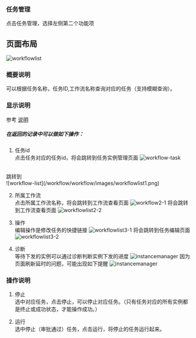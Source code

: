 ### 任务管理
点击任务管理，选择左侧第二个功能项  

## 页面布局
![workflowlist](/workflow/workflow/images/taskmanager1.png)

### 概要说明
可以根据任务名称，任务ID,工作流名称查询对应的任务（支持模糊查询）。

### 显示说明
参考 [说明](/workflow/tasks/property.md)　

##### 在返回的记录中可以做如下操作：

1. 任务id  
点击任务对应的任务id，将会跳转到任务实例管理页面
![workflow-task](/workflow/workflow/images/workflowmanager1.png)
<br>
跳转到 
<br>
![workflow-list](/workflow/workflow/images/workflowlist1.png)

2. 所属工作流  
点击所属工作流名称，将会跳转到工作流查看页面
![workflow2-1](/workflow/workflow/images/workflowlist2.png)
将会跳转到工作流查看页面
![workflowlist2-2](/workflow/workflow/images/workflowlist2-2.png)

3. 操作  
编辑操作是修改任务的快捷链接
![workflowlist3-1](/workflow/workflow/images/workflowlist3-1.png)
将会跳转到任务编辑页面
![workflowlist3-2](/workflow/workflow/images/workflowlist3-2.png)

4. 诊断  
等待下发的实例可以通过诊断判断实例下发的进度
![instancemanager](/workflow/workflow/images/taskrunmanager1.png)
因为页面刷新延时的问题，可能出现如下提醒
![instancemanager](/workflow/workflow/images/taskrunmanager2.png)

### 操作说明
1. 停止  
选中对应任务，点击停止，可以停止对应任务。（只有任务对应的所有实例都是终止或成功状态，才能操作成功。）

2. 运行  
选中停止（审批通过）任务，点击运行，将停止的任务运行起来。
